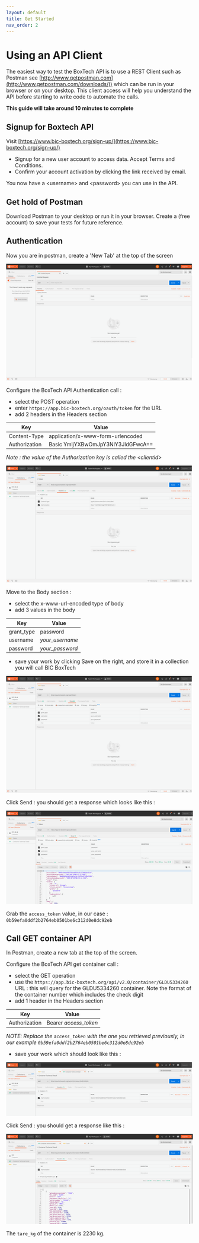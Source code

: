 ```yaml
---
layout: default
title: Get Started
nav_order: 2
---
```


# Using an API Client

The easiest way to test the BoxTech API is to use a REST Client such as Postman see [http://www.getpostman.com](http://www.getpostman.com/downloads/)) which can be run in your browser or on your desktop.  This client access will help you understand the API before starting to write code to automate the calls.

**This guide will take around 10 minutes to complete**

## Signup for Boxtech API

Visit [https://www.bic-boxtech.org/sign-up/](https://www.bic-boxtech.org/sign-up/)
* Signup for a new user account to access data.  Accept Terms and Conditions.
* Confirm your account activation by clicking the link received by email.

You now have a <username\> and <password\> you can use in the API.

## Get hold of Postman

Download Postman to your desktop or run it in your browser.
Create a (free account) to save your tests for future reference.

## Authentication

Now you are in postman, create a 'New Tab' at the top of the screen

![New tab in Postman](./images/01_New_Tab.png)

Configure the BoxTech API Authentication call :
- select the POST operation
- enter `https://app.bic-boxtech.org/oauth/token` for the URL
- add 2 headers in the Headers section

| **Key** | **Value** |
| ------- | --------- |
| Content-Type | application/x-www-form-urlencoded |
| Authorization | Basic YmljYXBwOmJpY3NlY3JldGFwcA== |

*Note : the value of the Authorization key is called the <clientid\>*

![Authentication headers](./images/02_Auth_Headers.png)

Move to the Body section :
- select the x-www-url-encoded type of body
- add 3 values in the body

| **Key** | **Value** |
| ------- | --------- |
| grant_type | password |
| username | *your_username* |
| password | *your_password* |

- save your work by clicking Save on the right, and store it in a collection you will call BIC BoxTech

![Authentication body](./images/03_Auth_Body.png)

Click Send : you should get a response which looks like this :

![Authentication body](./images/04_Auth_Response.png)

Grab the `access_token` value, in our case : `0b59efa0ddf2b2764eb0501be6c312d0e8dc92eb`

## Call GET container API

In Postman, create a new tab at the top of the screen.

Configure the BoxTech API get container call :
- select the GET operation
- use the `https://app.bic-boxtech.org/api/v2.0/container/GLDU5334260` URL : this will query for the GLDU5334260 container. Note the format of the container number which includes the check digit
- add 1 header in the Headers section

| **Key** | **Value** |
| ------- | --------- |
| Authorization | Bearer *access_token* |

*NOTE: Replace the `access_token` with the one you retrieved previously, in our example `0b59efa0ddf2b2764eb0501be6c312d0e8dc92eb`*


- save your work which should look like this :

![Get headers](./images/05_Get_Headers.png)

Click Send : you should get a response like this :

![Tare_kg response](./images/06_get_Response.png)

The `tare_kg` of the container is 2230 kg.
